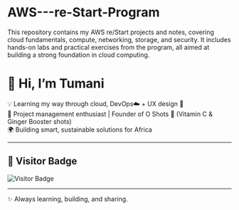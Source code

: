 # AWS---re-Start-Program
This repository contains my AWS re/Start projects and notes, covering cloud fundamentals, compute, networking, storage, and security. It includes hands-on labs and practical exercises from the program, all aimed at building a strong foundation in cloud computing.


# 👋 Hi, I’m Tumani

💡 Learning my way through cloud, DevOps☁️ + UX design 🎨   
🌱 Project management enthusiast | Founder of O Shots 🧃 (Vitamin C & Ginger Booster shots)  
🌍 Building smart, sustainable solutions for Africa  

---




## 🌟 Visitor Badge

![Visitor Badge](https://visitor-badge.laobi.icu/badge?page_id=TumaniModimo.TumaniNtombi)

---

✨ Always learning, building, and sharing.
